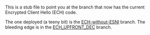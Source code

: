 
This is a stub file to point you at the branch that now
has the current Encrypted Client Hello (ECH) code.

The one deployed (a teeny bit) is the [ECH-without-ESNI](https://github.com/sftcd/openssl/tree/ECH-without-ESNI/esnistuff)
branch. The bleeding edge is in the [ECH_UPFRONT_DEC](https://github.com/sftcd/openssl/tree/ECH_UPFRONT_DEC/esnistuff)
branch.

